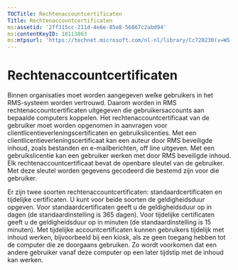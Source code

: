 ```yaml
---
TOCTitle: Rechtenaccountcertificaten
Title: Rechtenaccountcertificaten
ms:assetid: '2ff315cc-211d-4e6e-85e8-56867c2abd94'
ms:contentKeyID: 18113863
ms:mtpsurl: 'https://technet.microsoft.com/nl-nl/library/Cc720230(v=WS.10)'
---
```


Rechtenaccountcertificaten
==========================

Binnen organisaties moet worden aangegeven welke gebruikers in het RMS-systeem worden vertrouwd. Daarom worden in RMS rechtenaccountcertificaten uitgegeven die gebruikersaccounts aan bepaalde computers koppelen. Het rechtenaccountcertificaat van de gebruiker moet worden opgenomen in aanvragen voor clientlicentieverleningscertificaten en gebruikslicenties. Met een clientlicentieverleningscertificaat kan een auteur door RMS beveiligde inhoud, zoals bestanden en e-mailberichten, off line uitgeven. Met een gebruikslicentie kan een gebruiker werken met door RMS beveiligde inhoud. Elk rechtenaccountcertificaat bevat de openbare sleutel van de gebruiker. Met deze sleutel worden gegevens gecodeerd die bestemd zijn voor die gebruiker.

Er zijn twee soorten rechtenaccountcertificaten: standaardcertificaten en tijdelijke certificaten. U kunt voor beide soorten de geldigheidsduur opgeven. Voor standaardcertificaten geeft u de geldigheidsduur op in dagen (de standaardinstelling is 365 dagen). Voor tijdelijke certificaten geeft u de geldigheidsduur op in minuten (de standaardinstelling is 15 minuten). Met tijdelijke accountcertificaten kunnen gebruikers tijdelijk met inhoud werken, bijvoorbeeld bij een kiosk, als ze geen toegang hebben tot de computer die ze doorgaans gebruiken. Zo wordt voorkomen dat een andere gebruiker vanaf deze computer op een later tijdstip met de inhoud kan werken.
